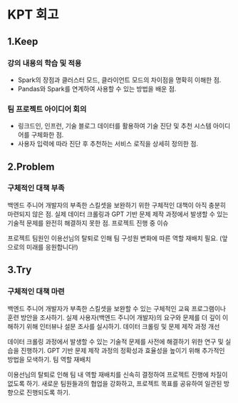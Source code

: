 # KPT 회고
## 1.Keep

### 강의 내용의 학습 및 적용

- Spark의 장점과 클러스터 모드, 클라이언트 모드의 차이점을 명확히 이해한 점.
- Pandas와 Spark를 연계하여 사용할 수 있는 방법을 배운 점.

### 팀 프로젝트 아이디어 회의

- 링크드인, 인프런, 기술 블로그 데이터를 활용하여 기술 진단 및 추천 시스템 아이디어를 구체화한 점.
- 사용자 입력에 따라 진단 후 추천하는 서비스 로직을 상세히 정의한 점.
  
## 2.Problem

### 구체적인 대책 부족

백엔드 주니어 개발자의 부족한 스킬셋을 보완하기 위한 구체적인 대책이 아직 충분히 마련되지 않은 점.
실제 데이터 크롤링과 GPT 기반 문제 제작 과정에서 발생할 수 있는 기술적 문제를 완전히 해결하지 못한 점.
프로젝트 진행 중 이슈

프로젝트 팀원인 이용선님의 탈퇴로 인해 팀 구성원 변화에 따른 역할 재배치 필요. (앞으로의 미래를 응원합니다!) 

## 3.Try

### 구체적인 대책 마련

백엔드 주니어 개발자가 부족한 스킬셋을 보완할 수 있는 구체적인 교육 프로그램이나 훈련 방안을 조사하기.
실제 사용자(백엔드 주니어 개발자)의 요구와 문제를 더 깊이 이해하기 위해 인터뷰나 설문 조사를 실시하기.
데이터 크롤링 및 문제 제작 과정 개선

데이터 크롤링 과정에서 발생할 수 있는 기술적 문제를 사전에 해결하기 위한 연구 및 실습을 진행하기.
GPT 기반 문제 제작 과정의 정확성과 효율성을 높이기 위해 추가적인 방법을 모색하기.
팀 역할 재배치

이용선님의 탈퇴로 인해 팀 내 역할 재배치를 신속히 결정하여 프로젝트 진행에 차질이 없도록 하기.
새로운 팀원들과의 협업을 강화하고, 프로젝트 목표를 공유하여 일관된 방향으로 진행되도록 하기.
